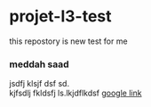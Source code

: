# projet-l3-test
this repostory is new test for me
### meddah saad
jsdfj klsjf dsf sd.  
kjfsdlj fkldsfj ls.lkjdflkdsf
[google link]('https://www.google.com/?hl=fr')
